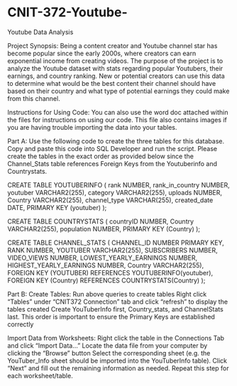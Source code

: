 # CNIT-372-Youtube-
Youtube Data Analysis

Project Synopsis:
Being a content creator and Youtube channel star has become popular since the early 2000s, where creators can earn exponential income from creating videos. The purpose of the project is to analyze the Youtube dataset with stats regarding popular Youtubers, their earnings, and country ranking. New or potential creators can use this data to determine what would be the best content their channel should have based on their country and what type of potential earnings they could make from this channel. 

Instructions for Using Code:
You can also use the word doc attached within the files for instructions on using our code. This file also contains images if you are having trouble importing the data into your tables. 

Part A:
Use the following code to create the three tables for this database. Copy and paste this code into SQL Developer and run the script. Please create the tables in the exact order as provided below since the Channel_Stats table references Foreign Keys from the Youtuberinfo and Countrystats. 

CREATE TABLE YOUTUBERINFO (
    rank NUMBER,
    rank_in_country NUMBER,
    youtuber VARCHAR2(255),
    category VARCHAR2(255),
    uploads NUMBER, 
    Country VARCHAR2(255),
    channel_type VARCHAR(255),
    created_date DATE,
    PRIMARY KEY (youtuber)
);

CREATE TABLE COUNTRYSTATS (
    countryID NUMBER, 
    Country VARCHAR2(255),
    population NUMBER,
    PRIMARY KEY (Country)
);

CREATE TABLE CHANNEL_STATS (
    CHANNEL_ID NUMBER PRIMARY KEY,
    RANK NUMBER,
    YOUTUBER VARCHAR2(255),
    SUBSCRIBERS NUMBER,
    VIDEO_VIEWS NUMBER,
    LOWEST_YEARLY_EARNINGS NUMBER,
    HIGHEST_YEARLY_EARNINGS NUMBER,
    Country VARCHAR2(255),
    FOREIGN KEY (YOUTUBER) REFERENCES YOUTUBERINFO(youtuber),
    FOREIGN KEY (Country) REFERENCES COUNTRYSTATS(Country)
);



Part B:
Create Tables:
Run above queries to create tables
Right click “Tables” under “CNIT372 Connection” tab and click “refresh” to display the tables created 
Create YouTuberInfo first, Country_stats, and ChannelStats last.
This order is important to ensure the Primary Keys are established correctly

Import Data from Worksheets:
Right click the table in the Connections Tab and click “Import Data…”
Locate the data file from your computer by clicking the “Browse” button 
Select the corresponding sheet (e.g. the YouTuber_Info sheet should be imported into the YouTuberInfo table). 
Click “Next” and fill out the remaining information as needed. 
Repeat this step for each worksheet/table.


